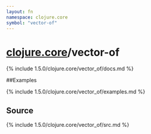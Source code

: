 ```yaml
---
layout: fn
namespace: clojure.core
symbol: "vector-of"
---
```


# [clojure.core](../)/vector-of

{% include 1.5.0/clojure.core/vector_of/docs.md %}

##Examples

{% include 1.5.0/clojure.core/vector_of/examples.md %}
## Source
{% include 1.5.0/clojure.core/vector_of/src.md %}

